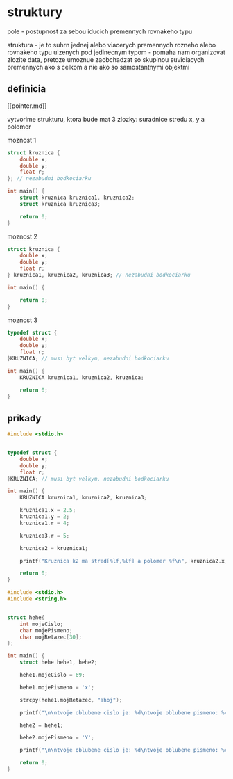 # struktury

pole - postupnost za sebou iducich premennych rovnakeho typu

struktura - je to suhrn jednej alebo viacerych premennych rozneho alebo rovnakeho typu ulzenych pod jedinecnym typom
    - pomaha nam organizovat zlozite data, pretoze umoznue zaobchadzat so skupinou suviciacych premennych ako s celkom a nie ako so samostantnymi objektmi


## definicia

[[pointer.md]]

vytvorime strukturu, ktora bude mat 3 zlozky: suradnice stredu x, y a polomer

moznost 1
```C
struct kruznica {
    double x;
    double y;
    float r;
}; // nezabudni bodkociarku

int main() {
    struct kruznica kruznica1, kruznica2;
    struct kruznica kruznica3;

    return 0;
}
```

moznost 2
```C
struct kruznica {
    double x;
    double y;
    float r;
} kruznica1, kruznica2, kruznica3; // nezabudni bodkociarku

int main() {

    return 0;
}
```

moznost 3
```C
typedef struct {
    double x;
    double y;
    float r;
}KRUZNICA; // musi byt velkym, nezabudni bodkociarku

int main() {
    KRUZNICA kruznica1, kruznica2, kruznica;

    return 0;
}
```

## prikady

```C
#include <stdio.h>


typedef struct {
    double x;
    double y;
    float r;
}KRUZNICA; // musi byt velkym, nezabudni bodkociarku

int main() {
    KRUZNICA kruznica1, kruznica2, kruznica3;

    kruznica1.x = 2.5;
    kruznica1.y = 2;
    kruznica1.r = 4;

    kruznica3.r = 5;

    kruznica2 = kruznica1;

    printf("Kruznica k2 ma stred[%lf,%lf] a polomer %f\n", kruznica2.x, kruznica2.y, kruznica2.r);

    return 0;
}
```

```C
#include <stdio.h>
#include <string.h>


struct hehe{
    int mojeCislo;
    char mojePismeno;
    char mojRetazec[30];
};

int main() {
    struct hehe hehe1, hehe2;

    hehe1.mojeCislo = 69;

    hehe1.mojePismeno = 'x';

    strcpy(hehe1.mojRetazec, "ahoj");

    printf("\n\ntvoje oblubene cislo je: %d\ntvoje oblubene pismeno: %c\ntvoje oblubene slove: %s\n\n", hehe1.mojeCislo, hehe1.mojePismeno, hehe1.mojRetazec);

    hehe2 = hehe1;

    hehe2.mojePismeno = 'Y';

    printf("\n\ntvoje oblubene cislo je: %d\ntvoje oblubene pismeno: %c\ntvoje oblubene slove: %s\n\n", hehe2.mojeCislo, hehe2.mojePismeno, hehe2.mojRetazec);

    return 0;
}
```
